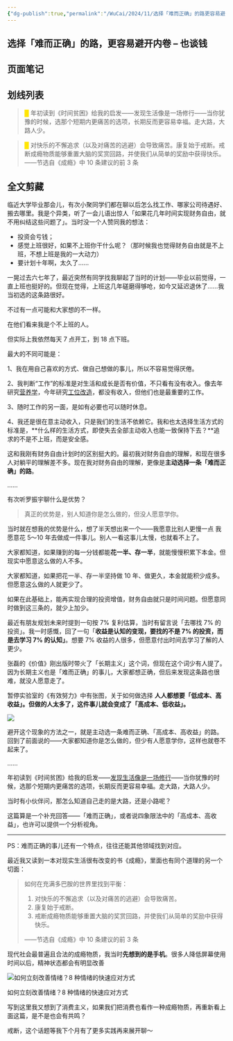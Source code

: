 ```yaml
---
{"dg-publish":true,"permalink":"/WuCai/2024/11/选择「难而正确」的路更容易避开内卷 – 也谈钱-20241101-HMH7HCH/"}
---
```



## 选择「难而正确」的路，更容易避开内卷 – 也谈钱 

## 页面笔记


## 划线列表
> <font color="#FFE500">█  </font>年初读到《时间贫困》给我的启发——发现生活像是一场修行——当你犹豫的时候，选那个短期内更痛苦的选项，长期反而更容易幸福。走大路，大路人少。 

> <font color="#FFE500">█  </font>对快乐的不懈追求（以及对痛苦的逃避）会导致痛苦。康复始于戒断。戒断成瘾物质能够重置大脑的奖赏回路，并使我们从简单的奖励中获得快乐。——节选自《成瘾》中 10 条建议的前 3 条 


## 全文剪藏
临近大学毕业那会儿，有次小聚同学们都在聊以后怎么找工作、哪家公司待遇好、搬去哪里。我是个异类，听了一会儿语出惊人「如果花几年时间实现财务自由，就不用纠结这些问题了」。当时没一个人赞同我的想法：

* 投资会亏钱；
* 感觉上班很好，如果不上班你干什么呢？（那时候我也觉得财务自由就是不上班，不想上班是我的一大动力）
* 要计划十年啊，太久了……

一晃过去六七年了，最近突然有同学找我聊起了当时的计划——毕业以前觉得，一直上班也挺好的。但现在觉得，上班这几年磋磨得够呛，如今又延迟退休了……我当初选的这条路很好。

不过有一点可能和大家想的不一样。

在他们看来我是个不上班的人。

但实际上我依然每天 7 点开工，到 18 点下班。

最大的不同可能是：

1、我在用自己喜欢的方式、做自己想做的事儿，所以不容易觉得厌倦。

2、我判断“工作”的标准是对生活和成长是否有价值，不只看有没有收入。像去年研究[营养学](https://mp.weixin.qq.com/s/OQOAt7Cy0hRifB9ROYgStg)，今年研究[工位改造](https://mp.weixin.qq.com/s/Jf5xZy7a9P7AB-0tLBRMtg)，都没有收入，但他们也是最重要的工作。

3、随时工作的另一面，是如有必要也可以随时休息。

4、我还是很在意主动收入，只是我们的生活不依赖它。我和也太选择生活方式的标准是，**什么样的生活方式，即使失去全部主动收入也能一致保持下去？**追求的不是不上班，而是安全感。

这和我刚有财务自由计划时的区别挺大的。最初我对财务自由的理解，和现在很多人对躺平的理解差不多。现在我对财务自由的理解，更像是**主动选择一条「难而正确」的路**。

……

有次听罗振宇聊什么是优势？

> 真正的优势是，别人知道你是怎么做的，但没人愿意学你。

当时就在想我的优势是什么，想了半天想出来一个——我愿意比别人更慢一点 我愿意花 5～10 年去做成一件事儿。别人一看这事儿太慢，也就看不上了。

大家都知道，如果赚到的每一分钱都能**花一半、存一半**，就能慢慢积累下本金。但现实中愿意这么做的人不多。

大家都知道，如果把花一半、存一半坚持做 10 年、做更久，本金就能积少成多。但愿意这么做的人就更少了。

如果在此基础上，能再实现合理的投资增值，财务自由就只是时间问题。但愿意同时做到这三条的，就少上加少。

最近有朋友规划未来时提到一句按 7% 复利估算，当时有留言说「去哪找 7% 的投资」。我一时感慨，回了一句「**收益是认知的变现，要找的不是 7% 的投资，而是去学习 7% 的认知」**。想要 7% 收益的人很多，但愿意付出时间去学习了解的人更少。

张磊的《价值》刚出版时带火了「长期主义」这个词，但现在这个词少有人提了。因为长期主义也是「难而正确」的事儿，大家都想正确，但后来发现这条路也很难，就没人愿意走了。

暂停实验室的《有效努力》中有张图，关于如何做选择 **人人都想要「低成本、高收益」。但做的人太多了，这件事儿就会变成了「高成本、低收益」。**

![](https://g1proxy.wimg.site/sisO17UydPmKrPngifKJUPdGPU39zkngsm2ttsejjOzg/https://i0.wp.com/yetanmoney.com/wp-content/uploads/2024/10/CleanShot-2024-10-27-at-11.13.36.png?resize=428%2C415&ssl=1)

避开这个现象的方法之一，就是主动选一条难而正确、「高成本、高收益」的路。回到了前面说的——大家都知道你是怎么做的，但少有人愿意学你，这样也就卷不起来了。

……

年初读到《时间贫困》给我的启发——[发现生活像是一场修行](https://mp.weixin.qq.com/s/F9sT45uirMAV7Del8z3UEA)——当你犹豫的时候，选那个短期内更痛苦的选项，长期反而更容易幸福。走大路，大路人少。

当时有小伙伴问，那怎么知道自己走的是大路，还是小路呢？

这篇算是一个补充回答——「难而正确」，或者说四象限法中的「高成本、高收益」，也许可以提供一个分析视角。

---

PS：难而正确的事儿还有一个特点，往往还能其他领域找到对应。

最近我又读到一本对现实生活很有改变的书《成瘾》，里面也有同个道理的另一个切面：

> 如何在充满多巴胺的世界里找到平衡：
> 
> 1. 对快乐的不懈追求（以及对痛苦的逃避）会导致痛苦。
> 2. 康复始于戒断。
> 3. 戒断成瘾物质能够重置大脑的奖赏回路，并使我们从简单的奖励中获得快乐。
> 
> ——节选自《成瘾》中 10 条建议的前 3 条

现代社会最普遍且合法的成瘾物质，我当时**先想到的是手机**。很多人降低屏幕使用时间以后，精神状态都会有明显改善 

![如何立刻改善情绪？8 种情绪的快速应对方式](https://g1proxy.wimg.site/s6lcIuLzPqzfU8QzTIcHLQG4NieJWnLH8-ouvPZlxQE4/https://i2.wp.com/yetanmoney.com/wp-content/uploads/2024/10/0387BE17-E4AF-453E-9A0C-88D59AEC135C.jpeg?resize=413%2C512&ssl=1)

如何立刻改善情绪？8 种情绪的快速应对方式

写到这里我又想到了消费主义，如果我们把消费也看作一种成瘾物质，再重新看上面这篇，是不是也会有共鸣？

戒断，这个话题等我下个月有了更多实践再来展开聊～

